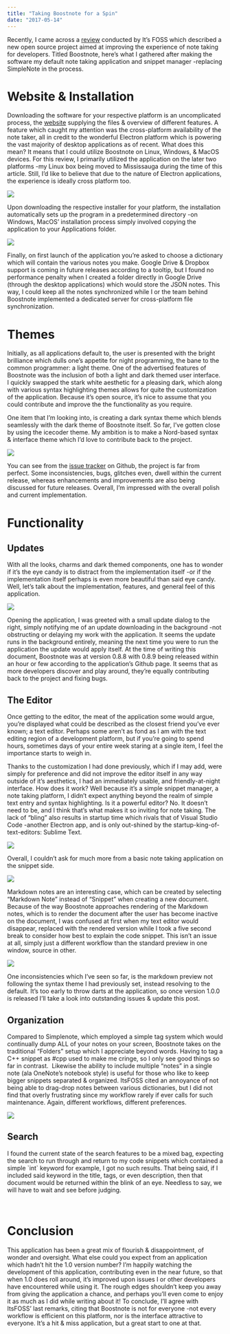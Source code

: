 ```yaml
---
title: "Taking Boostnote for a Spin"
date: "2017-05-14"
---
```


Recently, I came across a [review](https://itsfoss.com/boostnote-linux-review/) conducted by It’s FOSS which described a new open source project aimed at improving the experience of note taking for developers. Titled Boostnote, here’s what I gathered after making the software my default note taking application and snippet manager -replacing SimpleNote in the process.

# Website & Installation

Downloading the software for your respective platform is an uncomplicated process, the [website](https://boostnote.io/) supplying the files & overview of different features. A feature which caught my attention was the cross-platform availability of the note taker, all in credit to the wonderful Electron platform which is powering the vast majority of desktop applications as of recent. What does this mean? It means that I could utilize Boostnote on Linux, Windows, & MacOS devices. For this review, I primarily utilized the application on the later two platforms -my Linux box being moved to Mississauga during the time of this article. Still, I’d like to believe that due to the nature of Electron applications, the experience is ideally cross platform too.

[![](images/Boostnote-Install-1024x756.png)](http://raygervais.ca/wp-content/uploads/2017/05/Boostnote-Install.png)

Upon downloading the respective installer for your platform, the installation automatically sets up the program in a predetermined directory -on Windows, MacOS’ installation process simply involved copying the application to your Applications folder.

[![](images/Boostnote-Dictionary-1024x703.png)](http://raygervais.ca/wp-content/uploads/2017/05/Boostnote-Dictionary.png)

Finally, on first launch of the application you’re asked to choose a dictionary which will contain the various notes you make. Google Drive & Dropbox support is coming in future releases according to a tooltip, but I found no performance penalty when I created a folder directly in Google Drive (through the desktop applications) which would store the JSON notes. This way, I could keep all the notes synchronized while I or the team behind Boostnote implemented a dedicated server for cross-platform file synchronization.

# Themes

Initially, as all applications default to, the user is presented with the bright brilliance which dulls one’s appetite for night programming, the bane to the common programmer: a light theme. One of the advertised features of Boostnote was the inclusion of both a light and dark themed user interface. I quickly swapped the stark white aesthetic for a pleasing dark, which along with various syntax highlighting themes allows for quite the customization of the application. Because it’s open source, it’s nice to assume that you could contribute and improve the the functionality as you require.

One item that I’m looking into, is creating a dark syntax theme which blends seamlessly with the dark theme of Boostnote itself. So far, I’ve gotten close by using the icecoder theme. My ambition is to make a Nord-based syntax & interface theme which I’d love to contribute back to the project.

[![](images/Boostnote-Workflow-1024x529.png)](http://raygervais.ca/wp-content/uploads/2017/05/Boostnote-Workflow.png)

You can see from the [issue tracker](https://github.com/BoostIO/Boostnote/issues) on Github, the project is far from perfect. Some inconsistencies, bugs, glitches even, dwell within the current release, whereas enhancements and improvements are also being discussed for future releases. Overall, I’m impressed with the overall polish and current implementation.

# Functionality

## Updates

With all the looks, charms and dark themed components, one has to wonder if it’s the eye candy is to distract from the implementation itself -or if the implementation itself perhaps is even more beautiful than said eye candy. Well, let’s talk about the implementation, features, and general feel of this application.

[![](images/Boostnote-Info-0.8-1024x721.png)](http://raygervais.ca/wp-content/uploads/2017/05/Boostnote-Info-0.8.png)

Opening the application, I was greeted with a small update dialog to the right, simply notifying me of an update downloading in the background -not obstructing or delaying my work with the application. It seems the update runs in the background entirely, meaning the next time you were to run the application the update would apply itself. At the time of writing this document, Boostnote was at version 0.8.8 with 0.8.9 being released within an hour or few according to the application’s Github page. It seems that as more developers discover and play around, they’re equally contributing back to the project and fixing bugs.

## The Editor

Once getting to the editor, the meat of the application some would argue, you’re displayed what could be described as the closest friend you’ve ever known; a text editor. Perhaps some aren’t as fond as I am with the text editing region of a development platform, but if you’re going to spend hours, sometimes days of your entire week staring at a single item, I feel the importance starts to weigh in.

Thanks to the customization I had done previously, which if I may add, were simply for preference and did not improve the editor itself in any way outside of it’s aesthetics, I had an immediately usable, and friendly-at-night interface. How does it work? Well because it’s a simple snippet manager, a note taking platform, I didn’t expect anything beyond the realm of simple text entry and syntax highlighting. Is it a powerful editor? No. It doesn’t need to be, and I think that’s what makes it so inviting for note taking. The lack of “bling” also results in startup time which rivals that of Visual Studio Code -another Electron app, and is only out-shined by the startup-king-of-text-editors: Sublime Text.

[![](images/Boostnote-Editor-1024x767.png)](http://raygervais.ca/wp-content/uploads/2017/05/Boostnote-Editor.png)

Overall, I couldn’t ask for much more from a basic note taking application on the snippet side.

[![](images/Boostnote-Note-Select-1024x530.png)](http://raygervais.ca/wp-content/uploads/2017/05/Boostnote-Note-Select.png)

Markdown notes are an interesting case, which can be created by selecting “Markdown Note” instead of “Snippet” when creating a new document. Because of the way Boostnote approaches rendering of the Markdown notes, which is to render the document after the user has become inactive on the document, I was confused at first when my text editor would disappear, replaced with the rendered version while I took a five second break to consider how best to explain the code snippet. This isn’t an issue at all, simply just a different workflow than the standard preview in one window, source in other.

[![](images/Boostnote-Markdown-1024x529.png)](http://raygervais.ca/wp-content/uploads/2017/05/Boostnote-Markdown.png)

One inconsistencies which I’ve seen so far, is the markdown preview not following the syntax theme I had previously set, instead resolving to the default. It’s too early to throw darts at the application, so once version 1.0.0 is released I’ll take a look into outstanding issues & update this post.

## Organization

Compared to Simplenote, which employed a simple tag system which would continually dump ALL of your notes on your screen, Boostnote takes on the traditional “Folders” setup which I appreciate beyond words. Having to tag a C++ snippet as #cpp used to make me cringe, so I only see good things so far in contrast.  Likewise the ability to include multiple “notes” in a single note (ala OneNote’s notebook style) is useful for those who like to keep bigger snippets separated & organized. ItsFOSS cited an annoyance of not being able to drag-drop notes between various dictionaries, but I did not find that overly frustrating since my workflow rarely if ever calls for such maintenance. Again, different workflows, different preferences.

[![](images/Boostnote-Organization.png)](http://raygervais.ca/wp-content/uploads/2017/05/Boostnote-Organization.png)

## Search

I found the current state of the search features to be a mixed bag, expecting the search to run through and return to my code snippets which contained a simple \`int\` keyword for example, I got no such results. That being said, if I included said keyword in the title, tags, or even description, then that document would be returned within the blink of an eye. Needless to say, we will have to wait and see before judging.

 

# Conclusion

This application has been a great mix of flourish & disappointment, of wonder and oversight. What else could you expect from an application which hadn’t hit the 1.0 version number? I’m happily watching the development of this application, contributing even in the near future, so that when 1.0 does roll around, it’s improved upon issues I or other developers have encountered while using it. The rough edges shouldn’t keep you away from giving the application a chance, and perhaps you’ll even come to enjoy it as much as I did while writing about it! To conclude, I’ll agree with ItsFOSS’ last remarks, citing that Boostnote is not for everyone -not every workflow is efficient on this platform, nor is the interface attractive to everyone. It’s a hit & miss application, but a great start to one at that.
